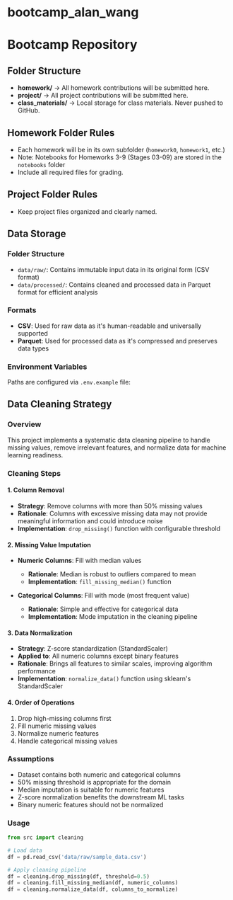 # bootcamp_alan_wang

# Bootcamp Repository
## Folder Structure
- **homework/** → All homework contributions will be submitted here.
- **project/** → All project contributions will be submitted here.
- **class_materials/** → Local storage for class materials. Never pushed to
GitHub.

## Homework Folder Rules
- Each homework will be in its own subfolder (`homework0`, `homework1`, etc.)
- Note: Notebooks for Homeworks 3-9 (Stages 03-09) are stored in the `notebooks` folder
- Include all required files for grading.

## Project Folder Rules
- Keep project files organized and clearly named.

## Data Storage

### Folder Structure
- `data/raw/`: Contains immutable input data in its original form (CSV format)
- `data/processed/`: Contains cleaned and processed data in Parquet format for efficient analysis

### Formats
- **CSV**: Used for raw data as it's human-readable and universally supported
- **Parquet**: Used for processed data as it's compressed and preserves data types

### Environment Variables
Paths are configured via `.env.example` file:

## Data Cleaning Strategy

### Overview
This project implements a systematic data cleaning pipeline to handle missing values, remove irrelevant features, and normalize data for machine learning readiness.

### Cleaning Steps

#### 1. Column Removal
- **Strategy**: Remove columns with more than 50% missing values
- **Rationale**: Columns with excessive missing data may not provide meaningful information and could introduce noise
- **Implementation**: `drop_missing()` function with configurable threshold

#### 2. Missing Value Imputation
- **Numeric Columns**: Fill with median values
  - **Rationale**: Median is robust to outliers compared to mean
  - **Implementation**: `fill_missing_median()` function

- **Categorical Columns**: Fill with mode (most frequent value)
  - **Rationale**: Simple and effective for categorical data
  - **Implementation**: Mode imputation in the cleaning pipeline

#### 3. Data Normalization
- **Strategy**: Z-score standardization (StandardScaler)
- **Applied to**: All numeric columns except binary features
- **Rationale**: Brings all features to similar scales, improving algorithm performance
- **Implementation**: `normalize_data()` function using sklearn's StandardScaler

#### 4. Order of Operations
1. Drop high-missing columns first
2. Fill numeric missing values
3. Normalize numeric features
4. Handle categorical missing values

### Assumptions
- Dataset contains both numeric and categorical columns
- 50% missing threshold is appropriate for the domain
- Median imputation is suitable for numeric features
- Z-score normalization benefits the downstream ML tasks
- Binary numeric features should not be normalized

### Usage
```python
from src import cleaning

# Load data
df = pd.read_csv('data/raw/sample_data.csv')

# Apply cleaning pipeline
df = cleaning.drop_missing(df, threshold=0.5)
df = cleaning.fill_missing_median(df, numeric_columns)
df = cleaning.normalize_data(df, columns_to_normalize)
```